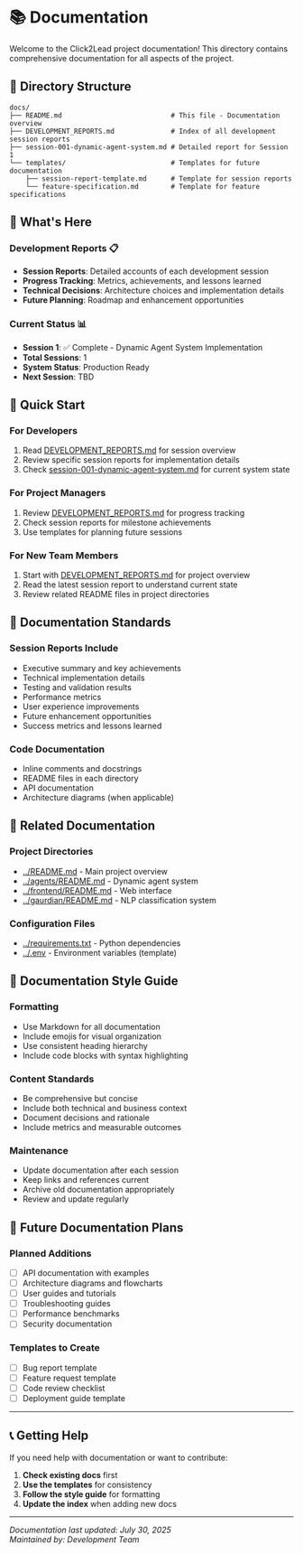 # 📚 Documentation

Welcome to the Click2Lead project documentation! This directory contains comprehensive documentation for all aspects of the project.

## 📁 Directory Structure

```
docs/
├── README.md                           # This file - Documentation overview
├── DEVELOPMENT_REPORTS.md              # Index of all development session reports
├── session-001-dynamic-agent-system.md # Detailed report for Session 1
└── templates/                          # Templates for future documentation
    ├── session-report-template.md      # Template for session reports
    └── feature-specification.md        # Template for feature specifications
```

## 🎯 **What's Here**

### **Development Reports** 📋
- **Session Reports**: Detailed accounts of each development session
- **Progress Tracking**: Metrics, achievements, and lessons learned
- **Technical Decisions**: Architecture choices and implementation details
- **Future Planning**: Roadmap and enhancement opportunities

### **Current Status** 📊
- **Session 1**: ✅ Complete - Dynamic Agent System Implementation
- **Total Sessions**: 1
- **System Status**: Production Ready
- **Next Session**: TBD

## 🚀 **Quick Start**

### **For Developers**
1. Read [DEVELOPMENT_REPORTS.md](./DEVELOPMENT_REPORTS.md) for session overview
2. Review specific session reports for implementation details
3. Check [session-001-dynamic-agent-system.md](./session-001-dynamic-agent-system.md) for current system state

### **For Project Managers**
1. Review [DEVELOPMENT_REPORTS.md](./DEVELOPMENT_REPORTS.md) for progress tracking
2. Check session reports for milestone achievements
3. Use templates for planning future sessions

### **For New Team Members**
1. Start with [DEVELOPMENT_REPORTS.md](./DEVELOPMENT_REPORTS.md) for project overview
2. Read the latest session report to understand current state
3. Review related README files in project directories

## 📝 **Documentation Standards**

### **Session Reports Include**
- Executive summary and key achievements
- Technical implementation details
- Testing and validation results
- Performance metrics
- User experience improvements
- Future enhancement opportunities
- Success metrics and lessons learned

### **Code Documentation**
- Inline comments and docstrings
- README files in each directory
- API documentation
- Architecture diagrams (when applicable)

## 🔗 **Related Documentation**

### **Project Directories**
- [../README.md](../README.md) - Main project overview
- [../agents/README.md](../agents/README.md) - Dynamic agent system
- [../frontend/README.md](../frontend/README.md) - Web interface
- [../gaurdian/README.md](../gaurdian/README.md) - NLP classification system

### **Configuration Files**
- [../requirements.txt](../requirements.txt) - Python dependencies
- [../.env](../.env) - Environment variables (template)

## 🎨 **Documentation Style Guide**

### **Formatting**
- Use Markdown for all documentation
- Include emojis for visual organization
- Use consistent heading hierarchy
- Include code blocks with syntax highlighting

### **Content Standards**
- Be comprehensive but concise
- Include both technical and business context
- Document decisions and rationale
- Include metrics and measurable outcomes

### **Maintenance**
- Update documentation after each session
- Keep links and references current
- Archive old documentation appropriately
- Review and update regularly

## 🔮 **Future Documentation Plans**

### **Planned Additions**
- [ ] API documentation with examples
- [ ] Architecture diagrams and flowcharts
- [ ] User guides and tutorials
- [ ] Troubleshooting guides
- [ ] Performance benchmarks
- [ ] Security documentation

### **Templates to Create**
- [ ] Bug report template
- [ ] Feature request template
- [ ] Code review checklist
- [ ] Deployment guide template

---

## 📞 **Getting Help**

If you need help with documentation or want to contribute:

1. **Check existing docs** first
2. **Use the templates** for consistency
3. **Follow the style guide** for formatting
4. **Update the index** when adding new docs

---

*Documentation last updated: July 30, 2025*  
*Maintained by: Development Team* 